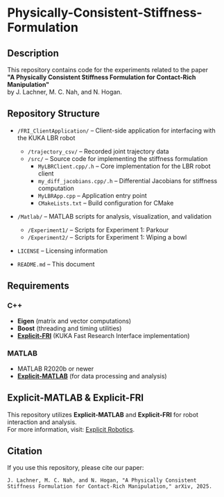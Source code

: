 # Physically-Consistent-Stiffness-Formulation 

## Description  
This repository contains code for the experiments related to the paper  
**"A Physically Consistent Stiffness Formulation for Contact-Rich Manipulation"**  
by J. Lachner, M. C. Nah, and N. Hogan.

## Repository Structure  

- `/FRI_ClientApplication/` – Client-side application for interfacing with the KUKA LBR robot  
  - `/trajectory_csv/` – Recorded joint trajectory data  
  - `/src/` – Source code for implementing the stiffness formulation  
    - `MyLBRClient.cpp/.h` – Core implementation for the LBR robot client  
    - `my_diff_jacobians.cpp/.h` – Differential Jacobians for stiffness computation  
    - `MyLBRApp.cpp` – Application entry point  
    - `CMakeLists.txt` – Build configuration for CMake  

- `/Matlab/` – MATLAB scripts for analysis, visualization, and validation  
  - `/Experiment1/` – Scripts for Experiment 1: Parkour
  - `/Experiment2/` – Scripts for Experiment 1: Wiping a bowl  

- `LICENSE` – Licensing information  
- `README.md` – This document  

## Requirements  

### C++  
- **Eigen** (matrix and vector computations)  
- **Boost** (threading and timing utilities)  
- **[Explicit-FRI](https://github.com/explicit-robotics/Explicit-FRI)** (KUKA Fast Research Interface implementation)

### MATLAB  
- MATLAB R2020b or newer  
- **[Explicit-MATLAB](https://github.com/explicit-robotics/Explicit-MATLAB)** (for data processing and analysis)

## Explicit-MATLAB & Explicit-FRI  
This repository utilizes **Explicit-MATLAB** and **Explicit-FRI** for robot interaction and analysis.  
For more information, visit: [Explicit Robotics](https://explicit-robotics.github.io/).

## Citation  
If you use this repository, please cite our paper:

    J. Lachner, M. C. Nah, and N. Hogan, "A Physically Consistent Stiffness Formulation for Contact-Rich Manipulation," arXiv, 2025.